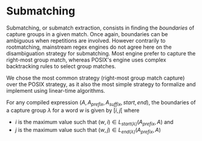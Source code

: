 # Submatching

Submatching, or submatch extraction, consists in finding the *boundaries* of
capture groups in a given match.
Once again, boundaries can be ambiguous when repetitions are involved.
However contrarily to rootmatching,
mainstream regex engines do not agree here on the disambiguation strategy
for submatching.
Most engine prefer to capture the right-most group match,
whereas POSIX's engine uses complex backtracking rules to select group matches.

We chose the most common strategy (right-most group match capture) over the
POSIX strategy, as it also the most simple strategy to formalize and implement
using linear-time algorithms.

For any compiled expression $(A, A_{prefix}, A_{suffix}, start, end)$,
the boundaries of a capture group $\lambda$ for a word $w$ is given by
$[i, j[$ where
- $i$ is the maximum value such that $(w, i) \in L_{start(\lambda)}(A_{prefix}, A)$ and
- $j$ is the maximum value such that $(w, j) \in L_{end(\lambda)}(A_{prefix}, A)$